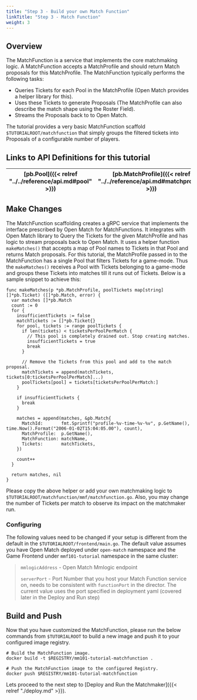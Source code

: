 ```yaml
---
title: "Step 3 - Build your own Match Function"
linkTitle: "Step 3 - Match Function"
weight: 3
---
```


## Overview

The MatchFunction is a service that implements the core matchmaking logic. A MatchFunction accepts a MatchProfile and should return Match proposals for this MatchProfile. The MatchFunction typically performs the following tasks:

- Queries Tickets for each Pool in the MatchProfile (Open Match provides a helper library for this).
- Uses these Tickets to generate Proposals (The MatchProfile can also describe the match shape using the Roster Field).
- Streams the Proposals back to to Open Match.

The tutorial provides a very basic MatchFunction scaffold ```$TUTORIALROOT/matchfunction``` that simply groups the filtered tickets into Proposals of a configurable number of players.

## Links to API Definitions for this tutorial

| [pb.Pool]({{< relref "../../reference/api.md#pool" >}}) | [pb.MatchProfile]({{< relref "../../reference/api.md#matchprofile" >}}) | [pb.Match]({{< relref "../../reference/api.md#match" >}}) | [matchfunction.Run]({{< relref "../../reference/api.md#matchfunction" >}}) |
| ----- | ---- | ----- | ----------- |

## Make Changes

The MatchFunction scaffolding creates a gRPC service that implements the interface prescribed by Open Match for MatchFunctions. It integrates with Open Match library to Query the Tickets for the given MatchProfile and has logic to stream proposals back to Open Match. It uses a helper function ```makeMatches()``` that accepts a map of Pool names to Tickets in that Pool and returns Match proposals. For this tutorial, the MatchProfile passed in to the MatchFunction has a single Pool that filters Tickets for a game-mode. Thus the ```makeMatches()``` receives a Pool with Tickets belonging to a game-mode and groups these Tickets into matches till it runs out of Tickets. Below is a sample snippet to achieve this:

```
func makeMatches(p *pb.MatchProfile, poolTickets map[string][]*pb.Ticket) ([]*pb.Match, error) {
  var matches []*pb.Match
  count := 0
  for {
    insufficientTickets := false
    matchTickets := []*pb.Ticket{}
    for pool, tickets := range poolTickets {
      if len(tickets) < ticketsPerPoolPerMatch {
        // This pool is completely drained out. Stop creating matches.
        insufficientTickets = true
        break
      }

      // Remove the Tickets from this pool and add to the match proposal.
      matchTickets = append(matchTickets, tickets[0:ticketsPerPoolPerMatch]...)
      poolTickets[pool] = tickets[ticketsPerPoolPerMatch:]
    }

    if insufficientTickets {
      break
    }

    matches = append(matches, &pb.Match{
      MatchId:       fmt.Sprintf("profile-%v-time-%v-%v", p.GetName(), time.Now().Format("2006-01-02T15:04:05.00"), count),
      MatchProfile:  p.GetName(),
      MatchFunction: matchName,
      Tickets:       matchTickets,
    })

    count++
  }

  return matches, nil
}
```

Please copy the above helper or add your own matchmaking logic to ```$TUTORIALROOT/matchfunction/mmf/matchfunction.go```. Also, you may change the number of Tickets per match to observe its impact on the matchmaker run.

### Configuring

The following values need to be changed if your setup is different from the default in the ```$TUTORIALROOT/frontend/main.go```. The default value assumes you have Open Match deployed under ```open-match``` namespace and the Game Frontend under ```mmf101-tutorial``` namespace in the same cluster:

> `mmlogicAddress` - Open Match Mmlogic endpoint
> 
> `serverPort` - Port Number that you host your Match Function service on, needs to be consistent with `functionPort` in the director. The current value uses the port specified in deployment yaml (covered later in the Deploy and Run step)

## Build and Push

Now that you have customized the MatchFunction, please run the below commands from ```$TUTORIALROOT``` to build a new image and push it to your configured image registry.

```
# Build the MatchFunction image.
docker build -t $REGISTRY/mm101-tutorial-matchfunction .

# Push the MatchFunction image to the configured Registry.
docker push $REGISTRY/mm101-tutorial-matchfunction
```

Lets proceed to the next step to [Deploy and Run the Matchmaker]({{< relref "./deploy.md" >}}).
